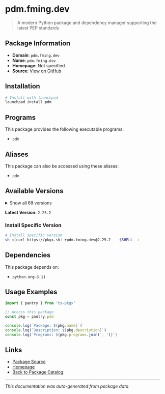 # pdm.fming.dev

> A modern Python package and dependency manager supporting the latest PEP standards

## Package Information

- **Domain**: `pdm.fming.dev`
- **Name**: `pdm.fming.dev`
- **Homepage**: Not specified
- **Source**: [View on GitHub](https://github.com/pkgxdev/pantry/tree/main/projects/pdm.fming.dev/package.yml)

## Installation

```bash
# Install with launchpad
launchpad install pdm
```

## Programs

This package provides the following executable programs:

- `pdm`

## Aliases

This package can also be accessed using these aliases:

- `pdm`

## Available Versions

<details>
<summary>Show all 68 versions</summary>

- `2.25.2`, `2.25.1`, `2.25.0`, `2.24.2`, `2.24.1`
- `2.24.0`, `2.23.1`, `2.23.0`, `2.22.4`, `2.22.3`
- `2.22.2`, `2.22.1`, `2.22.0`, `2.21.0`, `2.20.1`
- `2.20.0`, `2.19.3`, `2.19.2`, `2.19.1`, `2.19.0`
- `2.18.2`, `2.18.1`, `2.18.0`, `2.17.3`, `2.17.2`
- `2.17.1`, `2.17.0`, `2.16.1`, `2.16.0`, `2.15.4`
- `2.15.3`, `2.15.2`, `2.15.1`, `2.15.0`, `2.14.0`
- `2.13.3`, `2.13.2`, `2.13.1`, `2.13.0`, `2.12.4`
- `2.12.3`, `2.12.2`, `2.12.1`, `2.12.0`, `2.11.2`
- `2.11.1`, `2.11.0`, `2.10.4`, `2.10.3`, `2.10.2`
- `2.10.1`, `2.10.0`, `2.9.3`, `2.9.2`, `2.9.1`
- `2.9.0`, `2.8.2`, `2.8.1`, `2.8.0`, `2.7.4`
- `2.7.3`, `2.7.2`, `2.7.1`, `2.7.0`, `2.6.1`
- `2.6.0`, `2.5.6`, `2.5.3`

</details>

**Latest Version**: `2.25.2`

### Install Specific Version

```bash
# Install specific version
sh <(curl https://pkgx.sh) +pdm.fming.dev@2.25.2 -- $SHELL -i
```

## Dependencies

This package depends on:

- `python.org~3.11`

## Usage Examples

```typescript
import { pantry } from 'ts-pkgx'

// Access this package
const pkg = pantry.pdm

console.log(`Package: ${pkg.name}`)
console.log(`Description: ${pkg.description}`)
console.log(`Programs: ${pkg.programs.join(', ')}`)
```

## Links

- [Package Source](https://github.com/pkgxdev/pantry/tree/main/projects/pdm.fming.dev/package.yml)
- [Homepage](#)
- [Back to Package Catalog](../package-catalog.md)

---

*This documentation was auto-generated from package data.*
